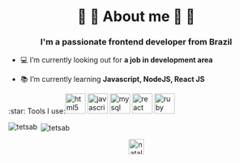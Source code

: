 <h1 align="center">💬 💬 About me 💬 💬 </h1>
<h3 align="center">I'm a passionate frontend developer from Brazil</h3>

- :computer: I’m currently looking out for **a job in development area**

- :books: I’m currently learning **Javascript, NodeJS, React JS**

 <p align="left"> :star: Tools I use:<img src="https://devicons.github.io/devicon/devicon.git/icons/html5/html5-original-wordmark.svg" alt="html5" width="40" height="40"/> <img src="https://devicons.github.io/devicon/devicon.git/icons/javascript/javascript-original.svg" alt="javascript" width="40" height="40"/> <img src="https://devicons.github.io/devicon/devicon.git/icons/mysql/mysql-original-wordmark.svg" alt="mysql" width="40" height="40"/> <img src="https://devicons.github.io/devicon/devicon.git/icons/react/react-original-wordmark.svg" alt="react" width="40" height="40"/>
<a href="https://www.ruby-lang.org/en/" target="_blank"> <img src="https://devicons.github.io/devicon/devicon.git/icons/ruby/ruby-original-wordmark.svg" alt="ruby" width="40" height="40"/> </a>
</p>

<p><img align="left" src="https://github-readme-stats.vercel.app/api/top-langs/?username=tetsab&layout=compact" alt="tetsab" /></p>

<p>&nbsp;<img align="center" src="https://github-readme-stats.vercel.app/api?username=tetsab&show_icons=true" alt="tetsab" /></p>

<p align="center">
<a href="https://linkedin.com/in/nataly-barros-6154a815a" target="blank"><img align="center" src="https://cdn.jsdelivr.net/npm/simple-icons@3.0.1/icons/linkedin.svg" alt="nataly-barros-6154a815a" height="30" width="30" /></a>
</p>

<!--
**tetsab/tetsab** is a ✨ _special_ ✨ repository because its `README.md` (this file) appears on your GitHub profile.

Here are some ideas to get you started:

- 🔭 I’m currently working on ...
- 🌱 I’m currently learning ...
- 👯 I’m looking to collaborate on ...
- 🤔 I’m looking for help with ...
- 💬 Ask me about ...
- 📫 How to reach me: ...
- 😄 Pronouns: ...
- ⚡ Fun fact: ...
-->
